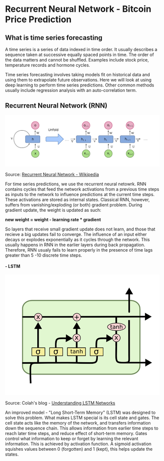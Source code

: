 # Recurrent Neural Network - Bitcoin Price Prediction

## What is time series forecasting
A time series is a series of data indexed in time order. It usually describes a sequence taken at successive equally spaced points in time. The order of the data matters and cannot be shuffled. Examples include stock price, temperature records and hormone cycles. 

Time series forecasting involves taking models fit on historical data and using them to extrapolate future observations. Here we will look at using deep learning to perform time series predictions. Other common methods usually include regression analysis with an auto-correlation term. 

## Recurrent Neural Network (RNN)

![](https://github.com/RussH-code/Recurrent-Neural-Network---Bitcoin-Price-Prediction/blob/main/RNN.png)

Source: <a href="https://en.wikipedia.org/wiki/Recurrent_neural_network">Recurrent Neural Network - Wikipedia</a>

For time series predictions, we use the recurrent neural netowrk. RNN contains cycles that feed the network activations from a previous time steps as inputs to the network to influence predictions at the current time steps. These activations are stored as internal states. Classical RNN, however, suffers from vanishing/exploding (or both) gradient problem. During gradient update, the weight is updated as such:

**new weight = weight - learning rate * gradient**

So layers that receive small gradient update does not learn, and those that recieve a big updates fail to converge. The influence of an input either decays or explodes exponentially as it cycles through the network. This usually happens in RNN in the earlier layers during back propagation. Therefore, RNN usualy fails to learn properly in the presence of time lags greater than 5 -10 discrete time steps. 

#### - LSTM
![](https://github.com/RussH-code/Recurrent-Neural-Network---Bitcoin-Price-Prediction/blob/main/LSTM.png)

Source: Colah's blog - <a href="https://colah.github.io/posts/2015-08-Understanding-LSTMs/">Understanding LSTM Networks</a>

An improved model - "Long Short-Term Memory" (LSTM) was designed to solve this problem. What makes LSTM special is its cell state and gates. The cell state acts like the memory of the network, and transfers information down the sequence chain. This allows information from earlier time steps to reach later time steps, and reduce effect of short-term memory. Gates control what information to keep or forget by learning the relevant information. This is achieved by activation function. A sigmoid activation squishes values between 0 (forgotten) and 1 (kept), this helps update the states.



